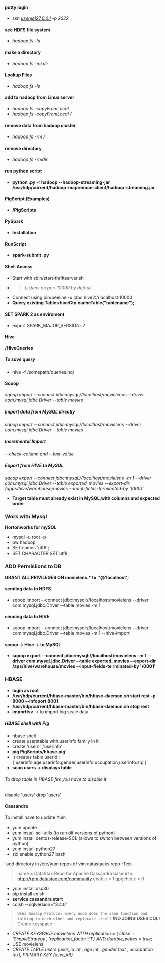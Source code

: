 #### putty login
+ _ssh user@127.0.0.1 -p 2222_
#### see HDFS file system
+ _hadoop fs -ls_
#### make a directory
+ _hadoop fs -mkdir <name>_
#### Lookup Files
+ _hadoop fs -ls_
#### add to hadoop from Linux server
+ _hadoop fs -copyFromLocal <name>_
+ _hadoop fs -copyFromLocal <name> <locationFolder>/<name>_
#### remove data from hadoop cluster
+ _hadoop fs -rm <folder>/<file>_
#### remove directory 
+ _hadoop fs -rmdir  <dir>_
#### run python script
+ __python <name>.py -r hadoop --hadoop-streaming-jar /usr/hdp/current/hadoop-mapreduce-client/hadoop-streaming.jar <dataset>__

#### PigScript (Examples)
+ __/PigScripts__

#### PySpark
+ __Installation__
#### RunScript
+ __spark-submit <name>.py__
#### Shell Access
+ Start with sbin/start-thriftserver.sh
+ >_Listens on port 10000 by default_
+ Connect using bin/beeline -u jdbc:hive2://localhost:10000
+ __Query existing Tables hiveCtx.cacheTable("tablename");__
#### SET SPARK 2 as enviroment
+ export SPARK_MAJOR_VERSION=2
#### Hive 
__/HiveQueries__
##### To save query
+ hive -f /somepath/queries.hql

#### Sqoop
_sqoop import --connect jdbc:mysql://localhost/movielends --driver
com.mysql.jdbc.Driver --table movies_
##### Import data from MySQL directly 
_sqoop import --connect jdbc:mysql://localhost/movielens --driver
com.mysql.jdbc.Driver --table movies_
##### Incremental Import
_--check-column and --last-value_
##### Export from HIVE to MySQL
_sqoop export --connect jdbc:mysql://localhost/movielens -m 1 --driver
com.mysql.jdbc.Driver --table exported_movies --export-dir
/apps/hive/warehouse/movies --input-fields-terminated-by '\0001'_

+ **__Target table must already exist in MySQL,with columns and expected order__**

### Work with Mysql
**Hortonworks for mySQL**
+ mysql -u root -p 
+ pw hadoop
+ SET names 'utf8';`
+ SET CHARACTER SET utf8;
### ADD Permisiions to DB
__GRANT ALL PRIVILEGES ON movielens.* to ''@'localhost';__
#### sending data to HDFS
+ sqoop import --connect jdbc:mysql://localhost/movielens --driver com.mysql.jdbc.Driver --table movies -m 1
#### sending data to HIVE
+ sqoop import --connect jdbc:mysql://localhost/movielens --driver com.mysql.jdbc.Driver --table movies -m 1 --hive-import
#### scoop -> Hive ->  to MySQL
+ __sqoop export --connect jdbc:mysql://localhost/movielens -m 1 --driver com.mysql.jdbc.Driver --table exported_movies 
--export-dir /aps/hive/warehouse/movies --input-fields-te rminated-by '\0001'__
### HBASE
+ __login as root__
+ __/usr/hdp/current/hbase-master/bin/hbase-daemon.sh start rest -p 8000 --infoport 8001__
+ __/usr/hdp/current/hbase-master/bin/hbase-daemon.sh stop rest__
+ __importtsv__ -> to import big scale data
##### HBASE shell with Pig
+ hbase shell
+ create userstable with userinfo family in it
+ create 'users' ,'userinfo'
+ __pig PigScripts/hbase.pig'__
+ It creates table userId : {'userinfo:age,userinfo:gender,userinfo:occupation,userinfo:zip'}
+ __scan users -> displays table__

###### To drop table in HBASE firs you have to disable it
disable 'users'
drop 'users'

 #### Cassandra
 To install have to update Yum
 + yum update
 + yum install scl-utils (to run dif versions of python)
 + yum install centos-release-SCL (allows to switch between versions of python)
 + yum install python27
 + scl enable python27 bash
 
 `add directory in /etc/yum.repos.d/
  vim datastacks.repo
  -Text-
  >name = DataStax Repo for Apache Cassandra
  >baseurl = http://rpm.datastax.com/community
  >enable = 1
  >gpgcheck = 0
 `
 + yum install dsc30
 + pip install cqlsh
 + __service cassandra start__
 + cqlsh --cqlversion="3.4.0"
 >`Uses Gossip Protocol every node does the same function and talking to each other and replecate itself`
 >__!NO JOINS!USES CQL!__
 Create keyspace 
 + _CREATE KEYSPACE movielens WITH replication = {'class' : 'SimpleStrategy', 'replication_factor':'1'} AND durable_writes = true;_
 + USE movielens
 + _CREATE TABLE users (user_id int , age int , gender text , occupation text, PRIMARY KEY (user_id))_